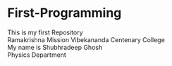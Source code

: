 # First-Programming
This is my first Repository
<br>
Ramakrishna Mission Vibekananda Centenary College
<br>
My name is Shubhradeep Ghosh
<br>
Physics Department
